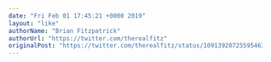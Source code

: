 ```yaml
---
date: "Fri Feb 01 17:45:21 +0000 2019"
layout: "like"
authorName: "Brian Fitzpatrick"
authorUrl: "https://twitter.com/therealfitz"
originalPost: "https://twitter.com/therealfitz/status/1091392072559546372"
---
```

